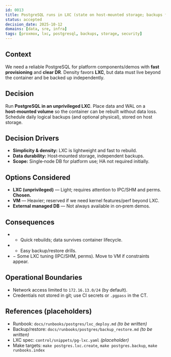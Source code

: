 ```yaml
---
id: 0013
title: PostgreSQL runs in LXC (state on host‑mounted storage; backups first‑class)
status: accepted
decision_date: 2025-10-12
domains: [data, sre, infra]
tags: [proxmox, lxc, postgresql, backups, storage, security]
---
```


## Context

We need a reliable PostgreSQL for platform components/demos with **fast provisioning** and **clear DR**. Density favors **LXC**, but data must live beyond the container and be backed up independently.

## Decision

Run **PostgreSQL in an unprivileged LXC**. Place data and WAL on a **host‑mounted volume** so the container can be rebuilt without data loss. Schedule daily logical backups (and optional physical), stored on host storage.

## Decision Drivers

- **Simplicity & density:** LXC is lightweight and fast to rebuild.
- **Data durability:** Host‑mounted storage, independent backups.
- **Scope:** Single‑node DB for platform use; HA not required initially.

## Options Considered

- **LXC (unprivileged)** — Light; requires attention to IPC/SHM and perms. **Chosen.**
- **VM** — Heavier; reserved if we need kernel features/perf beyond LXC.
- **External managed DB** — Not always available in on‑prem demos.

## Consequences

- + Quick rebuilds; data survives container lifecycle.
- + Easy backup/restore drills.
- − Some LXC tuning (IPC/SHM, perms). Move to VM if constraints appear.

## Operational Boundaries

- Network access limited to `172.16.13.0/24` (by default).
- Credentials not stored in git; use CI secrets or `.pgpass` in the CT.

## References (placeholders)

- Runbook: `docs/runbooks/postgres/lxc_deploy.md` _(to be written)_  
- Backup/restore: `docs/runbooks/postgres/backup_restore.md` _(to be written)_  
- LXC spec: `control/snippets/pg-lxc.yaml` _(placeholder)_  
- Make targets: `make postgres.lxc.create`, `make postgres.backup`, `make runbooks.index`
